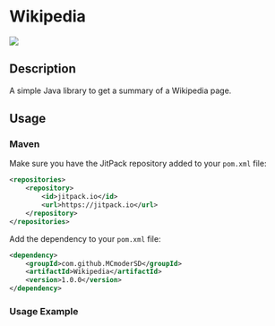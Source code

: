 # Wikipedia
[![](https://jitpack.io/v/MCmoderSD/Wikipedia.svg)](https://jitpack.io/#MCmoderSD/Wikipedia)

## Description
A simple Java library to get a summary of a Wikipedia page.

## Usage

### Maven
Make sure you have the JitPack repository added to your `pom.xml` file:
```xml
<repositories>
    <repository>
        <id>jitpack.io</id>
        <url>https://jitpack.io</url>
    </repository>
</repositories>
```
Add the dependency to your `pom.xml` file:
```xml
<dependency>
    <groupId>com.github.MCmoderSD</groupId>
    <artifactId>Wikipedia</artifactId>
    <version>1.0.0</version>
</dependency>
```

### Usage Example
```java

```